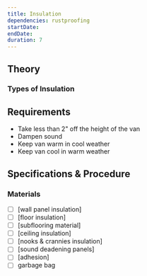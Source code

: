 ```yaml
---
title: Insulation
dependencies: rustproofing
startDate:
endDate:
duration: 7
---
```


## Theory

### Types of Insulation

## Requirements

 - Take less than 2" off the height of the van
 - Dampen sound
 - Keep van warm in cool weather
 - Keep van cool in warm weather

## Specifications & Procedure

### Materials

 - [ ] [wall panel insulation]
 - [ ] [floor insulation]
 - [ ] [subflooring material]
 - [ ] [ceiling insulation]
 - [ ] [nooks & crannies insulation]
 - [ ] [sound deadening panels]
 - [ ] [adhesion]
 - [ ] garbage bag
